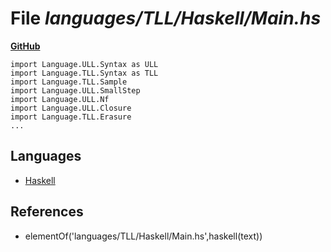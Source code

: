 # File _languages/TLL/Haskell/Main.hs_
**[GitHub](https://github.com/softlang/yas/blob/master/languages/TLL/Haskell/Main.hs)**
```
import Language.ULL.Syntax as ULL
import Language.TLL.Syntax as TLL
import Language.TLL.Sample
import Language.ULL.SmallStep
import Language.ULL.Nf
import Language.ULL.Closure
import Language.TLL.Erasure
...
```

## Languages
* [Haskell](../languages/Haskell.md)

## References
* elementOf('languages/TLL/Haskell/Main.hs',haskell(text))

